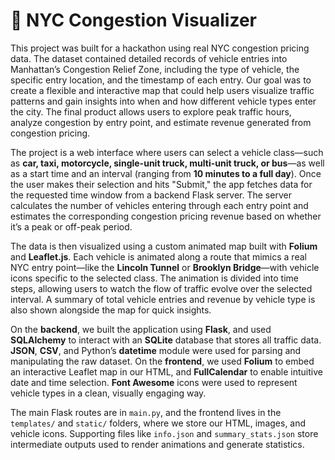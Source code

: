 # 🚦 NYC Congestion Visualizer

This project was built for a hackathon using real NYC congestion pricing data. The dataset contained detailed records of vehicle entries into Manhattan’s Congestion Relief Zone, including the type of vehicle, the specific entry location, and the timestamp of each entry. Our goal was to create a flexible and interactive map that could help users visualize traffic patterns and gain insights into when and how different vehicle types enter the city. The final product allows users to explore peak traffic hours, analyze congestion by entry point, and estimate revenue generated from congestion pricing.

The project is a web interface where users can select a vehicle class—such as **car, taxi, motorcycle, single-unit truck, multi-unit truck, or bus**—as well as a start time and an interval (ranging from **10 minutes to a full day**). Once the user makes their selection and hits "Submit," the app fetches data for the requested time window from a backend Flask server. The server calculates the number of vehicles entering through each entry point and estimates the corresponding congestion pricing revenue based on whether it’s a peak or off-peak period.

The data is then visualized using a custom animated map built with **Folium** and **Leaflet.js**. Each vehicle is animated along a route that mimics a real NYC entry point—like the **Lincoln Tunnel** or **Brooklyn Bridge**—with vehicle icons specific to the selected class. The animation is divided into time steps, allowing users to watch the flow of traffic evolve over the selected interval. A summary of total vehicle entries and revenue by vehicle type is also shown alongside the map for quick insights.

On the **backend**, we built the application using **Flask**, and used **SQLAlchemy** to interact with an **SQLite** database that stores all traffic data. **JSON**, **CSV**, and Python’s **datetime** module were used for parsing and manipulating the raw dataset. On the **frontend**, we used **Folium** to embed an interactive Leaflet map in our HTML, and **FullCalendar** to enable intuitive date and time selection. **Font Awesome** icons were used to represent vehicle types in a clean, visually engaging way.

The main Flask routes are in `main.py`, and the frontend lives in the `templates/` and `static/` folders, where we store our HTML, images, and vehicle icons. Supporting files like `info.json` and `summary_stats.json` store intermediate outputs used to render animations and generate statistics.

